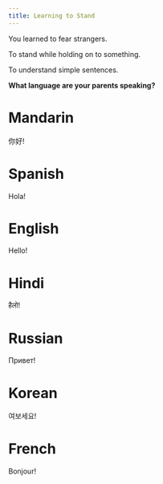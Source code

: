 ```yaml
---
title: Learning to Stand
---
```

You learned to fear strangers. <Add stat="INT"></Add>

To stand while holding on to something. <Add stat="STR"></Add>

To understand simple sentences. <Add stat="COM"></Add>


**What language are your parents speaking?**

<Choice label="Mandarin">

# Mandarin
你好! <Add skill="Mandarin" value="75"></Add>

</Choice>
<Choice label="Spanish">

# Spanish
Hola! <Add skill="Spanish" value="75"></Add>

</Choice>
<Choice label="English">

# English
Hello! <Add skill="English" value="75"></Add>

</Choice>
<Choice label="Hindi">

# Hindi
हैलो! <Add skill="Hindi" value="75"></Add>

</Choice>
<Choice label="Russian">

# Russian
Привет! <Add skill="Russian" value="75"></Add>

</Choice>
<Choice label="Korean">

# Korean
여보세요! <Add skill="Korean" value="75"></Add>

</Choice>
<Choice label="French">

# French
Bonjour! <Add skill="French" value="75"></Add>

</Choice>
